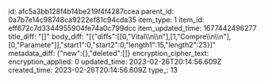 id: afc5a3bb128f4b14be219f4f4287ccea
parent_id: 0a7b7e14c98748ca9222ef81c94cda35
item_type: 1
item_id: eff672c7d3344955904fe74a0c799dcc
item_updated_time: 1677442496277
title_diff: "[]"
body_diff: "[{\"diffs\":[[0,\"Vital\\\n\\\n\"],[1,\"Compre\\\n\\\n\"],[0,\"Paramete\"]],\"start1\":0,\"start2\":0,\"length1\":15,\"length2\":23}]"
metadata_diff: {"new":{},"deleted":[]}
encryption_cipher_text: 
encryption_applied: 0
updated_time: 2023-02-26T20:14:56.609Z
created_time: 2023-02-26T20:14:56.609Z
type_: 13